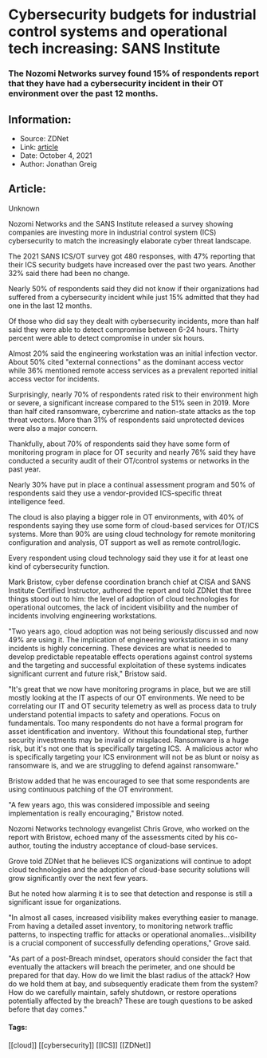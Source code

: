 # Cybersecurity budgets for industrial control systems and operational tech increasing: SANS Institute
### The Nozomi Networks survey found 15% of respondents report that they have had a cybersecurity incident in their OT environment over the past 12 months.

## Information:
+ Source: ZDNet
+ Link: [article](https://www.zdnet.com/article/cybersecurity-budgets-for-industrial-control-systems-increasing-sans-institute/)
+ Date: October 4, 2021
+ Author: Jonathan Greig


## Article:
Unknown

Nozomi Networks and the SANS Institute released a survey showing companies are investing more in industrial control system (ICS) cybersecurity to match the increasingly elaborate cyber threat landscape.

The 2021 SANS ICS/OT survey got 480 responses, with 47% reporting that their ICS security budgets have increased over the past two years. Another 32% said there had been no change.

Nearly 50% of respondents said they did not know if their organizations had suffered from a cybersecurity incident while just 15% admitted that they had one in the last 12 months. 

Of those who did say they dealt with cybersecurity incidents, more than half said they were able to detect compromise between 6-24 hours. Thirty percent were able to detect compromise in under six hours. 


Almost 20% said the engineering workstation was an initial infection vector. About 50% cited "external connections" as the dominant access vector while 36% mentioned remote access services as a prevalent reported initial access vector for incidents.

Surprisingly, nearly 70% of respondents rated risk to their environment high or severe, a significant increase compared to the 51% seen in 2019. More than half cited ransomware, cybercrime and nation-state attacks as the top threat vectors. More than 31% of respondents said unprotected devices were also a major concern.

Thankfully, about 70% of respondents said they have some form of monitoring program in place for OT security and nearly 76% said they have conducted a security audit of their OT/control systems or networks in the past year. 






Nearly 30% have put in place a continual assessment program and 50% of respondents said they use a vendor-provided ICS-specific threat intelligence feed.

The cloud is also playing a bigger role in OT environments, with 40% of respondents saying they use some form of cloud-based services for OT/ICS systems. More than 90% are using cloud technology for remote monitoring configuration and analysis, OT support as well as remote control/logic. 

Every respondent using cloud technology said they use it for at least one kind of cybersecurity function. 

Mark Bristow, cyber defense coordination branch chief at CISA and SANS Institute Certified Instructor, authored the report and told ZDNet that three things stood out to him: the level of adoption of cloud technologies for operational outcomes, the lack of incident visibility and the number of incidents involving engineering workstations.

"Two years ago, cloud adoption was not being seriously discussed and now 49% are using it. The implication of engineering workstations in so many incidents is highly concerning. These devices are what is needed to develop predictable repeatable effects operations against control systems and the targeting and successful exploitation of these systems indicates significant current and future risk," Bristow said. 

"It's great that we now have monitoring programs in place, but we are still mostly looking at the IT aspects of our OT environments. We need to be correlating our IT and OT security telemetry as well as process data to truly understand potential impacts to safety and operations. Focus on fundamentals. Too many respondents do not have a formal program for asset identification and inventory.  Without this foundational step, further security investments may be invalid or misplaced. Ransomware is a huge risk, but it's not one that is specifically targeting ICS.  A malicious actor who is specifically targeting your ICS environment will not be as blunt or noisy as ransomware is, and we are struggling to defend against ransomware."

Bristow added that he was encouraged to see that some respondents are using continuous patching of the OT environment.  

"A few years ago, this was considered impossible and seeing implementation is really encouraging," Bristow noted. 


Nozomi Networks technology evangelist Chris Grove, who worked on the report with Bristow, echoed many of the assessments cited by his co-author, touting the industry acceptance of cloud-base services.

Grove told ZDNet that he believes ICS organizations will continue to adopt cloud technologies and the adoption of cloud-base security solutions will grow significantly over the next few years. 

But he noted how alarming it is to see that detection and response is still a significant issue for organizations. 

"In almost all cases, increased visibility makes everything easier to manage. From having a detailed asset inventory, to monitoring network traffic patterns, to inspecting traffic for attacks or operational anomalies…visibility is a crucial component of successfully defending operations," Grove said. 

"As part of a post-Breach mindset, operators should consider the fact that eventually the attackers will breach the perimeter, and one should be prepared for that day. How do we limit the blast radius of the attack? How do we hold them at bay, and subsequently eradicate them from the system? How do we carefully maintain, safely shutdown, or restore operations potentially affected by the breach? These are tough questions to be asked before that day comes."





#### Tags:
[[cloud]] [[cybersecurity]] [[ICS]] [[ZDNet]]
